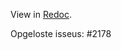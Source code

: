 View in [Redoc](https://redocly.github.io/redoc/?nocors&url=https://raw.githubusercontent.com/VNG-Realisatie/gemma-zaken/HenriKorver-discriminator-bugfix/api-specificatie/DESIGN/zaken/1.4.x/openapi.yaml#tag/zaken/operation/zaak__zoek).

Opgeloste isseus:
#2178

